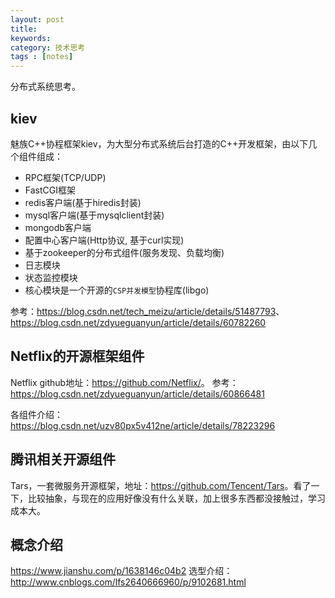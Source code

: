 ```yaml
---
layout: post
title: 
keywords: 
category: 技术思考
tags : [notes]
---
```

分布式系统思考。
<!-- more -->

## kiev
魅族C++协程框架kiev，为大型分布式系统后台打造的C++开发框架，由以下几个组件组成：

* RPC框架(TCP/UDP)
* FastCGI框架
* redis客户端(基于hiredis封装)
* mysql客户端(基于mysqlclient封装)
* mongodb客户端
* 配置中心客户端(Http协议, 基于curl实现)
* 基于zookeeper的分布式组件(服务发现、负载均衡)
* 日志模块
* 状态监控模块
* 核心模块是一个开源的`CSP并发模型`协程库(libgo)

参考：<https://blog.csdn.net/tech_meizu/article/details/51487793>、<https://blog.csdn.net/zdyueguanyun/article/details/60782260>

## Netflix的开源框架组件
Netflix github地址：<https://github.com/Netflix/>。
参考：<https://blog.csdn.net/zdyueguanyun/article/details/60866481>

各组件介绍：<https://blog.csdn.net/uzv80px5v412ne/article/details/78223296>

## 腾讯相关开源组件
Tars，一套微服务开源框架，地址：<https://github.com/Tencent/Tars>。看了一下，比较抽象，与现在的应用好像没有什么关联，加上很多东西都没接触过，学习成本大。

## 概念介绍
<https://www.jianshu.com/p/1638146c04b2>
选型介绍：<http://www.cnblogs.com/lfs2640666960/p/9102681.html>

